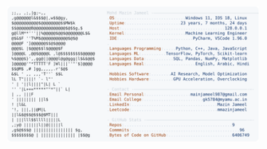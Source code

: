 <picture>
  <source srcset="https://raw.githubusercontent.com/mmazinjameel/mmazinjameel/main/dark_mode.svg?v=1751191822" media="(prefers-color-scheme: dark)">
  <img src="https://raw.githubusercontent.com/mmazinjameel/mmazinjameel/main/light_mode.svg?v=1751191822">
</picture>
